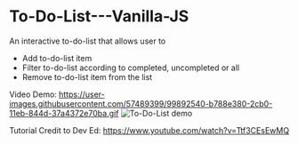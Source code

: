 # To-Do-List---Vanilla-JS

An interactive to-do-list that allows user to 
- Add to-do-list item
- Filter to-do-list according to completed, uncompleted or all
- Remove to-do-list item from the list 

Video Demo:
https://user-images.githubusercontent.com/57489399/99892540-b788e380-2cb0-11eb-844d-37a4372e70ba.gif
![To-Do-List demo](https://user-images.githubusercontent.com/57489399/99892540-b788e380-2cb0-11eb-844d-37a4372e70ba.gif)


Tutorial Credit to Dev Ed: https://www.youtube.com/watch?v=Ttf3CEsEwMQ
